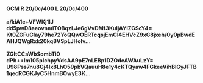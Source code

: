 #### GCM R 20/0c/400 L 20/0c/400
**a/kiA1e+VFWKj1lJ**<br/>**dd5pwD8aeovnmlTOBqzLJe6gVvDMf3KuIjAYlZGScY4=**<br/>**Kt0ZGFuCIay79he72YoQQwOERTcqsjEmCI4EHVcZ9xG8jxeh/0y0pBwdEAHJQWgRxk20kq8VSpLJHolv...**<br/><br/>
**ZGltCCaWbSombTi0**<br/>**dPb++Im105plchpyVdsAA9pE7nLEBp1DZOdeAWAuLzY=**<br/>**U98Pss7nu8Gj4Ix8LhO59pbVQauuH8e1y4cKTQyaw4FGkeeVihBlGyJFTB1qecRCGKJyC5HnmBOwyE3K...**